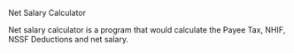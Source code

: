 Net Salary Calculator


Net salary calculator is a program that would calculate the Payee Tax, NHIF, NSSF Deductions and net salary.



